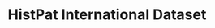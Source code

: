 ---
layout: default
citation: "\n@article{petralia_histpat_2019,\n\ttitle = {{HistPat} {International}
  {Dataset}},\n\turl = {https://dataverse.harvard.edu/dataset.xhtml?persistentId=doi:10.7910/DVN/QT4OJS},\n\tdoi
  = {10.7910/DVN/QT4OJS},\n\tabstract = {HistPat International provides the geography
  of historical patents granted to foreigns by the United States Patent and Trademark
  Office (USPTO) fro...},\n\tlanguage = {en},\n\turldate = {2021-08-17},\n\tauthor
  = {Petralia, Sergio},\n\tmonth = mar,\n\tyear = {2019},\n\tnote = {type: dataset},\n}\n"
description: 'HistPat International provides the geography of historical patents granted
  to foreign nationals by the United States Patent and Trademark Office (USPTO) from
  1836 to 1975. This historical dataset is constructed using digitalized records of
  original patent documents that are publicly available. HistPat can be used in different
  disciplines ranging from geography, economics, history, network science, and science
  and technology studies. Additionally, it can easily be merged with post-1975 USPTO
  digital patent data to extend it until today. '
location: https://dataverse.harvard.edu/dataset.xhtml?persistentId=doi:10.7910/DVN/QT4OJS
maintained_by: Contact maintainer through Dataverse
record_creation_timestamp: 08/17/2021, 09:21:25
shortname: histpat_international
tags:
- Historical Patents
- ' Technological Change'
- ' Inventions'
- ' Geography'
- ' Economics'
title: HistPat International Dataset
uuid: fb81106d-3933-488b-acd9-aff177f82423
---
